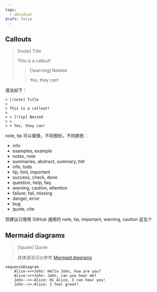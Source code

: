 ```yaml
---
tags:
  - obsidian
draft: false
---
```


## Callouts

> [!note] Title
>
> This is a callout!
> 
> > [!warning] Nested
> > 
> > Yes, they can!

语法如下：

```
> [!note] Title
>
> This is a callout!
> 
> > [!tip] Nested
> > 
> > Yes, they can!
```

note, tip 可以替换，不同图标，不同颜色：

- info
- examples, example
- notes, note
- summaries, abstract, summary, tldr
- info, todo
- tip, hint, important
- success, check, done
- question, help, faq
- warning, caution, attention
- failure, fail, missing
- danger, error
- bug
- quote, cite

但建议只使用 GitHub 通用的 note, tip, important, warning, caution 这五个

## Mermaid diagrams

> [!quote] Quote
> 
> 具体语法可以参考 [Mermaid diagrams](https://quartz.jzhao.xyz/features/Mermaid-diagrams)


```mermaid
sequenceDiagram
    Alice->>+John: Hello John, how are you?
    Alice->>+John: John, can you hear me?
    John-->>-Alice: Hi Alice, I can hear you!
    John-->>-Alice: I feel great!
```

